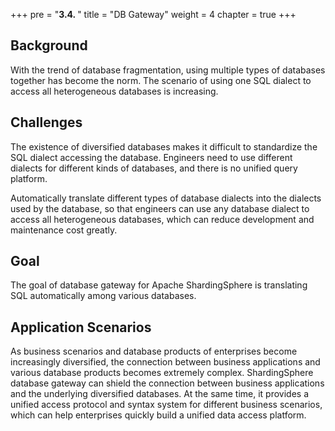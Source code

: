 +++
pre = "<b>3.4. </b>"
title = "DB Gateway"
weight = 4
chapter = true
+++

## Background

With the trend of database fragmentation, using multiple types of databases together has become the norm. The scenario of using one SQL dialect to access all heterogeneous databases is increasing.

## Challenges

The existence of diversified databases makes it difficult to standardize the SQL dialect accessing the database. Engineers need to use different dialects for different kinds of databases, and there is no unified query platform.

Automatically translate different types of database dialects into the dialects used by the database, so that engineers can use any database dialect to access all heterogeneous databases, which can reduce development and maintenance cost greatly.

## Goal

The goal of database gateway for Apache ShardingSphere is translating SQL automatically among various databases.

## Application Scenarios

As business scenarios and database products of enterprises become increasingly diversified, the connection between business applications and various database products becomes extremely complex. ShardingSphere database gateway can shield the connection between business applications and the underlying diversified databases. At the same time, it provides a unified access protocol and syntax system for different business scenarios, which can help enterprises quickly build a unified data access platform.
